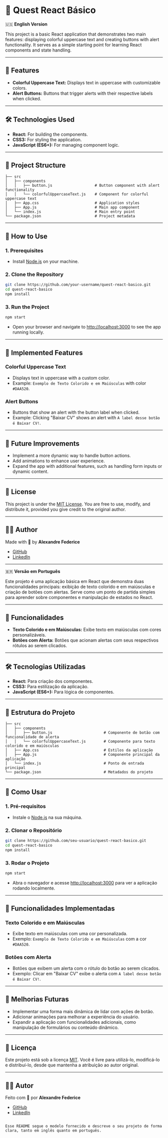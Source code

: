 # 🎨 Quest React Básico

🇺🇸 **English Version**

This project is a basic React application that demonstrates two main features: displaying colorful uppercase text and creating buttons with alert functionality. It serves as a simple starting point for learning React components and state handling.

---

## 🚀 Features

- **Colorful Uppercase Text:** Displays text in uppercase with customizable colors.
- **Alert Buttons:** Buttons that trigger alerts with their respective labels when clicked.

---

## 🛠️ Technologies Used

- **React:** For building the components.
- **CSS3:** For styling the application.
- **JavaScript (ES6+):** For managing component logic.

---

## 📂 Project Structure

```
├── src
│   ├── components
│   │   ├── button.js                   # Button component with alert functionality
│   │   └── colorfulUppercaseText.js    # Component for colorful uppercase text
│   ├── App.css                         # Application styles
│   ├── App.js                          # Main app component
│   └── index.js                        # Main entry point
└── package.json                        # Project metadata
```

---

## 📖 How to Use

### 1. Prerequisites
- Install [Node.js](https://nodejs.org/) on your machine.

### 2. Clone the Repository
```bash
git clone https://github.com/your-username/quest-react-basico.git
cd quest-react-basico
npm install
```

### 3. Run the Project
```bash
npm start
```
- Open your browser and navigate to [http://localhost:3000](http://localhost:3000) to see the app running locally.

---

## 🌟 Implemented Features

### Colorful Uppercase Text
- Displays text in uppercase with a custom color.
- Example: `Exemplo de Texto Colorido e em Maiúsculas` with color `#DAA520`.

### Alert Buttons
- Buttons that show an alert with the button label when clicked.
- Example: Clicking "Baixar CV" shows an alert with `A label desse botão é Baixar CV!`.

---

## 🚧 Future Improvements

- Implement a more dynamic way to handle button actions.
- Add animations to enhance user experience.
- Expand the app with additional features, such as handling form inputs or dynamic content.

---

## 📄 License

This project is under the [MIT License](LICENSE). You are free to use, modify, and distribute it, provided you give credit to the original author.

---

## 🧑‍💻 Author

Made with 🖤 by **Alexandre Federice**
- [GitHub](https://github.com/alexandre-federice)
- [LinkedIn](https://www.linkedin.com/in/pedro-alexandre-federice-soares/)

---

🇧🇷 **Versão em Português**

Este projeto é uma aplicação básica em React que demonstra duas funcionalidades principais: exibição de texto colorido e em maiúsculas e criação de botões com alertas. Serve como um ponto de partida simples para aprender sobre componentes e manipulação de estados no React.

---

## 🚀 Funcionalidades

- **Texto Colorido e em Maiúsculas:** Exibe texto em maiúsculas com cores personalizáveis.
- **Botões com Alerta:** Botões que acionam alertas com seus respectivos rótulos ao serem clicados.

---

## 🛠️ Tecnologias Utilizadas

- **React:** Para criação dos componentes.
- **CSS3:** Para estilização da aplicação.
- **JavaScript (ES6+):** Para lógica de componentes.

---

## 📂 Estrutura do Projeto

```
├── src
│   ├── components
│   │   ├── button.js                       # Componente de botão com funcionalidade de alerta
│   │   └── colorfulUppercaseText.js        # Componente para texto colorido e em maiúsculas
│   ├── App.css                             # Estilos da aplicação
│   ├── App.js                              # Componente principal da aplicação
│   └── index.js                            # Ponto de entrada principal
└── package.json                            # Metadados do projeto
```

---

## 📖 Como Usar

### 1. Pré-requisitos
- Instale o [Node.js](https://nodejs.org/) na sua máquina.

### 2. Clonar o Repositório
```bash
git clone https://github.com/seu-usuario/quest-react-basico.git
cd quest-react-basico
npm install
```

### 3. Rodar o Projeto
```bash
npm start
```
- Abra o navegador e acesse [http://localhost:3000](http://localhost:3000) para ver a aplicação rodando localmente.

---

## 🌟 Funcionalidades Implementadas

### Texto Colorido e em Maiúsculas
- Exibe texto em maiúsculas com uma cor personalizada.
- Exemplo: `Exemplo de Texto Colorido e em Maiúsculas` com a cor `#DAA520`.

### Botões com Alerta
- Botões que exibem um alerta com o rótulo do botão ao serem clicados.
- Exemplo: Clicar em "Baixar CV" exibe o alerta com `A label desse botão é Baixar CV!`.

---

## 🚧 Melhorias Futuras

- Implementar uma forma mais dinâmica de lidar com ações de botão.
- Adicionar animações para melhorar a experiência do usuário.
- Expandir a aplicação com funcionalidades adicionais, como manipulação de formulários ou conteúdo dinâmico.

---

## 📄 Licença

Este projeto está sob a licença [MIT](LICENSE). Você é livre para utilizá-lo, modificá-lo e distribuí-lo, desde que mantenha a atribuição ao autor original.

---

## 🧑‍💻 Autor

Feito com 🖤 por **Alexandre Federice**
- [GitHub](https://github.com/alexandre-federice)
- [LinkedIn](https://www.linkedin.com/in/pedro-alexandre-federice-soares/)
```

Esse README segue o modelo fornecido e descreve o seu projeto de forma clara, tanto em inglês quanto em português.